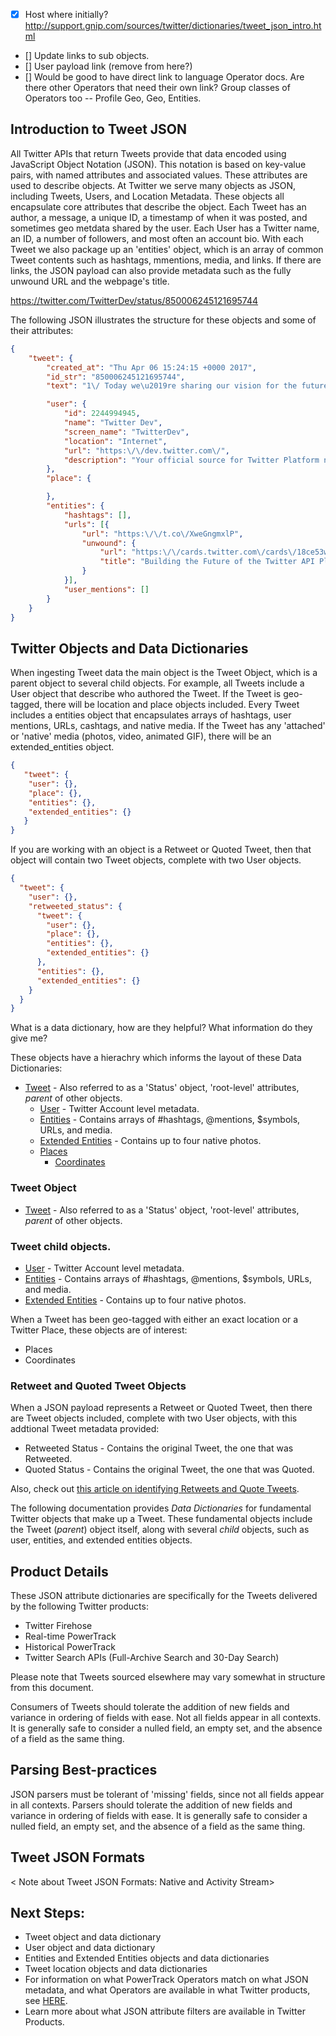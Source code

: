 + [X] Host where initially? http://support.gnip.com/sources/twitter/dictionaries/tweet_json_intro.html
+ [] Update links to sub objects.
+ [] User payload link (remove from here?) 
+ [] Would be good to have direct link to language Operator docs. Are there other Operators that need their own link? Group classes of Operators too -- Profile Geo, Geo, Entities.

## Introduction to Tweet JSON

All Twitter APIs that return Tweets provide that data encoded using JavaScript Object Notation (JSON). This notation is based on key-value pairs, with named attributes and associated values. These attributes are used to describe objects. At Twitter we serve many objects as JSON, including Tweets, Users, and Location Metadata. These objects all encapsulate core attributes that describe the object. Each Tweet has an author, a message, a unique ID, a timestamp of when it was posted, and sometimes geo metdata shared by the user. Each User has a Twitter name, an ID, a number of followers, and most often an account bio. With each Tweet we also package up an 'entities' object, which is an array of common Tweet contents such as hashtags, mmentions, media, and links. If there are links, the JSON payload can also provide metadata such as the fully unwound URL and the webpage's title.

https://twitter.com/TwitterDev/status/850006245121695744

The following JSON illustrates the structure for these objects and some of their attributes:

```json
{
	"tweet": {
		"created_at": "Thu Apr 06 15:24:15 +0000 2017",
		"id_str": "850006245121695744",
		"text": "1\/ Today we\u2019re sharing our vision for the future of the Twitter API platform!\nhttps:\/\/t.co\/XweGngmxlP",

		"user": {
			"id": 2244994945,
			"name": "Twitter Dev",
			"screen_name": "TwitterDev",
			"location": "Internet",
			"url": "https:\/\/dev.twitter.com\/",
			"description": "Your official source for Twitter Platform news, updates & events. Need technical help? Visit https:\/\/twittercommunity.com\/ \u2328\ufe0f #TapIntoTwitter"   
		},
		"place": {

		},
		"entities": {
			"hashtags": [],
			"urls": [{
				"url": "https:\/\/t.co\/XweGngmxlP",
				"unwound": {
					"url": "https:\/\/cards.twitter.com\/cards\/18ce53wgo4h\/3xo1c",
					"title": "Building the Future of the Twitter API Platform"
				}
			}],
			"user_mentions": []
		}
	}
}
```

## Twitter Objects and Data Dictionaries

When ingesting Tweet data the main object is the Tweet Object, which is a parent object to several child objects. For example, all Tweets include a User object that describe who authored the Tweet. If the Tweet is geo-tagged, there will be location and place objects included. Every Tweet includes a entities object that encapsulates arrays of hashtags, user mentions, URLs, cashtags, and native media. If the Tweet has any 'attached' or 'native' media (photos, video, animated GIF), there will be an extended_entities object.

```json
{
   "tweet": {
	"user": {},
	"place": {},
	"entities": {},
	"extended_entities": {}
   }
}
```

If you are working with an object is a Retweet or Quoted Tweet, then that object will contain two Tweet objects, complete with two User objects. 


```json
{
  "tweet": {
    "user": {},
    "retweeted_status": {
      "tweet": {
        "user": {},
        "place": {},
        "entities": {},
        "extended_entities": {}
      },
      "entities": {},
      "extended_entities": {}
    }
  }
}
```

What is a data dictionary, how are they helpful?  What information do they give me?

These objects have a hierachry which informs the layout of these Data Dictionaries: 
+ [Tweet](#tweet) - Also referred to as a 'Status' object, 'root-level' attributes, _parent_ of other objects.
  + [User](https://github.com/jimmoffitt/developer_advocate.blog/blob/master/User_JSON_Native.md) - Twitter Account level metadata.
  + [Entities](https://github.com/jimmoffitt/developer_advocate.blog/blob/master/Entities_JSON_Native.md) - Contains arrays of #hashtags, @mentions, $symbols, URLs, and media.
  + [Extended Entities](https://github.com/jimmoffitt/developer_advocate.blog/blob/master/Entities_JSON_Native.md) - Contains up to four native photos.  
  + [Places]()
    + [Coordinates]() 
    







### Tweet Object 
+ [Tweet](#tweet) - Also referred to as a 'Status' object, 'root-level' attributes, _parent_ of other objects.
  
### Tweet child objects.
 
  + [User](https://github.com/jimmoffitt/developer_advocate.blog/blob/master/User_JSON_Native.md) - Twitter Account level metadata.
  + [Entities](https://github.com/jimmoffitt/developer_advocate.blog/blob/master/Entities_JSON_Native.md) - Contains arrays of #hashtags, @mentions, $symbols, URLs, and media.
  + [Extended Entities](https://github.com/jimmoffitt/developer_advocate.blog/blob/master/Entities_JSON_Native.md) - Contains up to four native photos.
  
When a Tweet has been geo-tagged with either an exact location or a Twitter Place, these objects are of interest:
  + Places
  + Coordinates

### Retweet and Quoted Tweet Objects

When a JSON payload represents a Retweet or Quoted Tweet, then there are Tweet objects included, complete with two User objects, with this addtional Tweet metadata provided:

  + Retweeted Status - Contains the original Tweet, the one that was Retweeted.
  + Quoted Status - Contains the original Tweet, the one that was Quoted.
 
Also, check out [this article on identifying Retweets and Quote Tweets](http://support.gnip.com/articles/identifying-and-understanding-retweets.html).

The following documentation provides *Data Dictionaries* for fundamental Twitter objects that make up a Tweet. These fundamental objects include the Tweet (*parent*) object itself, along with several *child* objects, such as user, entities, and extended entities objects. 



## Product Details

These JSON attribute dictionaries are specifically for the Tweets delivered by the following Twitter products:
+ Twitter Firehose 
+ Real-time PowerTrack
+ Historical PowerTrack
+ Twitter Search APIs (Full-Archive Search and 30-Day Search)

Please note that Tweets sourced elsewhere may vary somewhat in structure from this document.

Consumers of Tweets should tolerate the addition of new fields and variance in ordering of fields with ease. Not all fields appear in all contexts. It is generally safe to consider a nulled field, an empty set, and the absence of a field as the same thing. 
  
## Parsing Best-practices

JSON parsers must be tolerant of 'missing' fields, since not all fields appear in all contexts. Parsers should tolerate the addition of new fields and variance in ordering of fields with ease. It is generally safe to consider a nulled field, an empty set, and the absence of a field as the same thing.
 
## Tweet JSON Formats 
 
< Note about Tweet JSON Formats: Native and Activity Stream> 
  
## Next Steps:  
+ Tweet object and data dictionary
+ User object and data dictionary
+ Entities and Extended Entities objects and data dictionaries
+ Tweet location objects and data dictionaries
+ For information on what PowerTrack Operators match on what JSON metadata, and what Operators are available in what Twitter products, see [HERE](https://github.com/jimmoffitt/developer_advocate.blog/blob/master/metadataEvolution/operatorJSON.md).
+ Learn more about what JSON attribute filters are available in Twitter Products.
  
